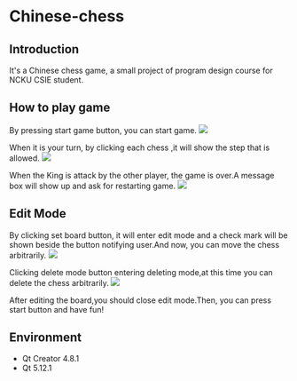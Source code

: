 # Chinese-chess



## Introduction

It's a Chinese chess game, a small project of program design course for NCKU CSIE student.

## How to play game

By pressing start game button, you can start game.
![](https://i.imgur.com/kWFWrLL.jpg)

When it is your turn, by clicking each chess ,it will show the step that is allowed.
![](https://i.imgur.com/xeg6vfC.jpg)

When the King is attack by the other player, the game is over.A message box will show up and ask for restarting game.
![](https://i.imgur.com/hcfKIP0.jpg)


## Edit Mode
By clicking set board button, it will enter edit mode and a check mark will be shown beside the button notifying user.And now, you can move the chess arbitrarily.
![](https://i.imgur.com/cz3AQpj.jpg)

Clicking delete mode button entering deleting mode,at this time you can delete the chess arbitrarily.
![](https://i.imgur.com/pgXlEUt.jpg)

After editing the board,you should close edit mode.Then, you can press start button and have fun!



## Environment
- Qt Creator 4.8.1
- Qt 5.12.1
